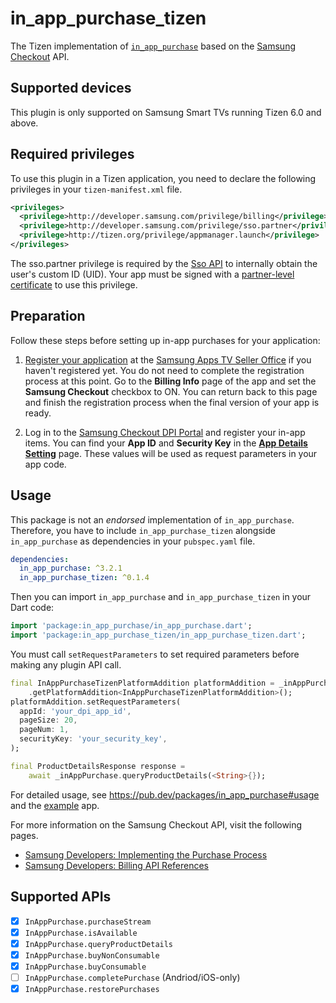 # in_app_purchase_tizen

The Tizen implementation of [`in_app_purchase`](https://pub.dev/packages/in_app_purchase) based on the [Samsung Checkout](https://developer.samsung.com/smarttv/develop/guides/samsung-checkout/samsung-checkout.html) API.

## Supported devices

This plugin is only supported on Samsung Smart TVs running Tizen 6.0 and above.

## Required privileges

To use this plugin in a Tizen application, you need to declare the following privileges in your `tizen-manifest.xml` file.

```xml
<privileges>
  <privilege>http://developer.samsung.com/privilege/billing</privilege>
  <privilege>http://developer.samsung.com/privilege/sso.partner</privilege>
  <privilege>http://tizen.org/privilege/appmanager.launch</privilege>
</privileges>
```

The sso.partner privilege is required by the [Sso API](https://developer.samsung.com/smarttv/develop/api-references/samsung-product-api-references/sso-api.html) to internally obtain the user's custom ID (UID). Your app must be signed with a [partner-level certificate](https://docs.tizen.org/application/dotnet/get-started/certificates/creating-certificates) to use this privilege.

## Preparation

Follow these steps before setting up in-app purchases for your application:

1. [Register your application](https://github.com/flutter-tizen/flutter-tizen/blob/master/doc/publish-app.md) at the [Samsung Apps TV Seller Office](https://seller.samsungapps.com/tv) if you haven't registered yet. You do not need to complete the registration process at this point. Go to the **Billing Info** page of the app and set the **Samsung Checkout** checkbox to ON. You can return back to this page and finish the registration process when the final version of your app is ready.

2. Log in to the [Samsung Checkout DPI Portal](https://dpi.samsungcheckout.com) and register your in-app items. You can find your **App ID** and **Security Key** in the [**App Details Setting**](https://dpi.samsungcheckout.com/settings/appdetails) page. These values will be used as request parameters in your app code.

## Usage

This package is not an _endorsed_ implementation of `in_app_purchase`. Therefore, you have to include `in_app_purchase_tizen` alongside `in_app_purchase` as dependencies in your `pubspec.yaml` file.

```yaml
dependencies:
  in_app_purchase: ^3.2.1
  in_app_purchase_tizen: ^0.1.4
```

Then you can import `in_app_purchase` and `in_app_purchase_tizen` in your Dart code:

```dart
import 'package:in_app_purchase/in_app_purchase.dart';
import 'package:in_app_purchase_tizen/in_app_purchase_tizen.dart';
```

You must call `setRequestParameters` to set required parameters before making any plugin API call.

```dart
final InAppPurchaseTizenPlatformAddition platformAddition = _inAppPurchase
    .getPlatformAddition<InAppPurchaseTizenPlatformAddition>();
platformAddition.setRequestParameters(
  appId: 'your_dpi_app_id',
  pageSize: 20,
  pageNum: 1,
  securityKey: 'your_security_key',
);

final ProductDetailsResponse response =
    await _inAppPurchase.queryProductDetails(<String>{});
```

For detailed usage, see https://pub.dev/packages/in_app_purchase#usage and the [example](example/lib) app.

For more information on the Samsung Checkout API, visit the following pages.

- [Samsung Developers: Implementing the Purchase Process](https://developer.samsung.com/smarttv/develop/guides/samsung-checkout/implementing-the-purchase-process.html)
- [Samsung Developers: Billing API References](https://developer.samsung.com/smarttv/develop/api-references/samsung-product-api-references/billing-api.html)

## Supported APIs

- [x] `InAppPurchase.purchaseStream`
- [x] `InAppPurchase.isAvailable`
- [x] `InAppPurchase.queryProductDetails`
- [x] `InAppPurchase.buyNonConsumable`
- [x] `InAppPurchase.buyConsumable`
- [ ] `InAppPurchase.completePurchase` (Andriod/iOS-only)
- [x] `InAppPurchase.restorePurchases`
